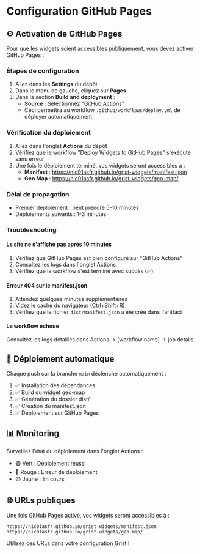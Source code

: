# Configuration GitHub Pages

## ⚙️ Activation de GitHub Pages

Pour que les widgets soient accessibles publiquement, vous devez activer GitHub Pages :

### Étapes de configuration

1. Allez dans les **Settings** du dépôt
2. Dans le menu de gauche, cliquez sur **Pages**
3. Dans la section **Build and deployment** :
   - **Source** : Sélectionnez "GitHub Actions"
   - Ceci permettra au workflow `.github/workflows/deploy.yml` de déployer automatiquement

### Vérification du déploiement

1. Allez dans l'onglet **Actions** du dépôt
2. Vérifiez que le workflow "Deploy Widgets to GitHub Pages" s'exécute sans erreur
3. Une fois le déploiement terminé, vos widgets seront accessibles à :
   - **Manifest** : https://nic01asfr.github.io/grist-widgets/manifest.json
   - **Geo Map** : https://nic01asfr.github.io/grist-widgets/geo-map/

### Délai de propagation

- Premier déploiement : peut prendre 5-10 minutes
- Déploiements suivants : 1-3 minutes

### Troubleshooting

#### Le site ne s'affiche pas après 10 minutes

1. Vérifiez que GitHub Pages est bien configuré sur "GitHub Actions"
2. Consultez les logs dans l'onglet Actions
3. Vérifiez que le workflow s'est terminé avec succès (✅)

#### Erreur 404 sur le manifest.json

1. Attendez quelques minutes supplémentaires
2. Videz le cache du navigateur (Ctrl+Shift+R)
3. Vérifiez que le fichier `dist/manifest.json` a été créé dans l'artifact

#### Le workflow échoue

Consultez les logs détaillés dans Actions → [workflow name] → job details

## 🔄 Déploiement automatique

Chaque push sur la branche `main` déclenche automatiquement :

1. ✅ Installation des dépendances
2. ✅ Build du widget geo-map
3. ✅ Génération du dossier dist/
4. ✅ Création du manifest.json
5. ✅ Déploiement sur GitHub Pages

## 📊 Monitoring

Surveillez l'état du déploiement dans l'onglet Actions :
- 🟢 Vert : Déploiement réussi
- 🔴 Rouge : Erreur de déploiement
- 🟡 Jaune : En cours

## 🌐 URLs publiques

Une fois GitHub Pages activé, vos widgets seront accessibles à :

```
https://nic01asfr.github.io/grist-widgets/manifest.json
https://nic01asfr.github.io/grist-widgets/geo-map/
```

Utilisez ces URLs dans votre configuration Grist !

